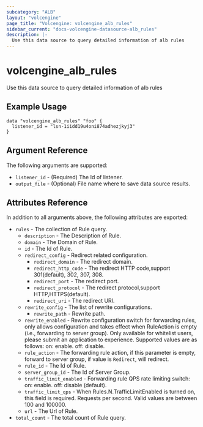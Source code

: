 ```yaml
---
subcategory: "ALB"
layout: "volcengine"
page_title: "Volcengine: volcengine_alb_rules"
sidebar_current: "docs-volcengine-datasource-alb_rules"
description: |-
  Use this data source to query detailed information of alb rules
---
```

# volcengine_alb_rules
Use this data source to query detailed information of alb rules
## Example Usage
```hcl
data "volcengine_alb_rules" "foo" {
  listener_id = "lsn-1iidd19u4oni874adhezjkyj3"
}
```
## Argument Reference
The following arguments are supported:
* `listener_id` - (Required) The Id of listener.
* `output_file` - (Optional) File name where to save data source results.

## Attributes Reference
In addition to all arguments above, the following attributes are exported:
* `rules` - The collection of Rule query.
    * `description` - The Description of Rule.
    * `domain` - The Domain of Rule.
    * `id` - The Id of Rule.
    * `redirect_config` - Redirect related configuration.
        * `redirect_domain` - The redirect domain.
        * `redirect_http_code` - The redirect HTTP code,support 301(default), 302, 307, 308.
        * `redirect_port` - The redirect port.
        * `redirect_protocol` - The redirect protocol,support HTTP,HTTPS(default).
        * `redirect_uri` - The redirect URI.
    * `rewrite_config` - The list of rewrite configurations.
        * `rewrite_path` - Rewrite path.
    * `rewrite_enabled` - Rewrite configuration switch for forwarding rules, only allows configuration and takes effect when RuleAction is empty (i.e., forwarding to server group). Only available for whitelist users, please submit an application to experience. Supported values are as follows:
on: enable.
off: disable.
    * `rule_action` - The forwarding rule action, if this parameter is empty, forward to server group, if value is `Redirect`, will redirect.
    * `rule_id` - The Id of Rule.
    * `server_group_id` - The Id of Server Group.
    * `traffic_limit_enabled` - Forwarding rule QPS rate limiting switch:
 on: enable.
off: disable (default).
    * `traffic_limit_qps` - When Rules.N.TrafficLimitEnabled is turned on, this field is required. Requests per second. Valid values are between 100 and 100000.
    * `url` - The Url of Rule.
* `total_count` - The total count of Rule query.


